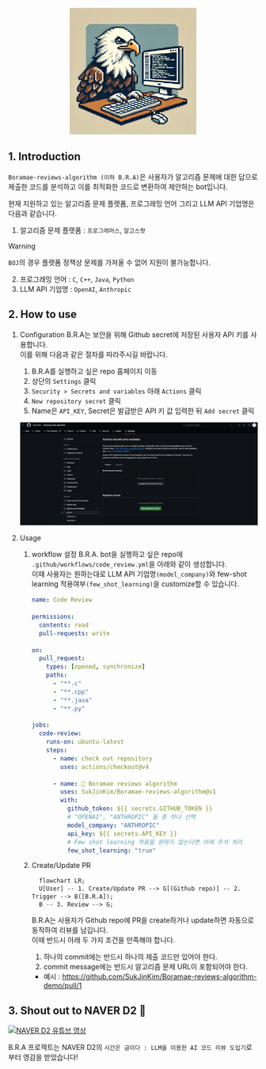 <p align="center">
  <a href="https://github.com/SukJinKim/Boramae-reviews-algorithm/tree/main"> 
    <img src="/img/Boramae-reviews-algorithm-logo.webp" width="256" height="256"/>
  </a>
</p>  


## 1. Introduction


`Boramae-reviews-algorithm (이하 B.R.A)`은 사용자가 알고리즘 문제에 대한 답으로 제출한 코드를 분석하고 이를 최적화한 코드로 변환하여 제안하는 bot입니다.


현재 지원하고 있는 알고리즘 문제 플랫폼, 프로그래밍 언어 그리고 LLM API 기업명은 다음과 같습니다.

1. 알고리즘 문제 플랫폼 : `프로그래머스`, `알고스팟`
> [!WARNING]
> `BOJ`의 경우 플랫폼 정책상 문제를 가져올 수 없어 지원이 불가능합니다.
2. 프로그래밍 언어 : `C`, `C++`, `Java`, `Python`
3. LLM API 기업명 : `OpenAI`, `Anthropic`
  

## 2. How to use

1. Configuration
   B.R.A는 보안을 위해 Github secret에 저장된 사용자 API 키를 사용합니다.  
   이를 위해 다음과 같은 절차를 따라주시길 바랍니다.  

   1) B.R.A를 실행하고 싶은 repo 홈페이지 이동
   2) 상단의 `Settings` 클릭
   3) `Security > Secrets and variables` 아래 `Actions` 클릭
   4) `New repository secret` 클릭
   5) Name은 `API_KEY`, Secret은 발급받은 API 키 값 입력한 뒤 `Add secret` 클릭

   <p align="center">
    <img src="/img/secret setting.png"/>
   </p>  


2. Usage
   1) workflow 설정
       B.R.A. bot을 실행하고 싶은 repo에 `.github/workflows/code_review.yml`을 아래와 같이 생성합니다.  
       이때 사용자는 원하는대로 LLM API 기업명`(model_company)`와 few-shot learning 적용여부`(few_shot_learning)`을 customize할 수 있습니다.  
      <!-- TODO technical report 추가 -->

      ```yml
      name: Code Review

      permissions:
        contents: read
        pull-requests: write

      on:
        pull_request:
          types: [opened, synchronize]
          paths:
            - "**.c"
            - "**.cpp"
            - "**.java"
            - "**.py"

      jobs:
        code-review:
          runs-on: ubuntu-latest
          steps:
            - name: check out repository
              uses: actions/checkout@v4

            - name: 🦅 Boramae reviews algorithm
              uses: SukJinKim/Boramae-reviews-algorithm@v1
              with:
                github_token: ${{ secrets.GITHUB_TOKEN }}
                # "OPENAI", "ANTHROPIC" 둘 중 하나 선택
                model_company: "ANTHROPIC"
                api_key: ${{ secrets.API_KEY }}
                # Few shot learning 적용을 원하지 않는다면 아래 주석 처리
                few_shot_learning: "true"
      ```

   2) Create/Update PR
      ```mermaid
        flowchart LR;
        U[User] -- 1. Create/Update PR --> G[(Github repo)] -- 2. Trigger --> B([B.R.A]);
        B -- 3. Review --> G;
      ```
      B.R.A는 사용자가 Github repo에 PR을 create하거나 update하면 자동으로 동작하여 리뷰를 남깁니다.  
      이때 반드시 아래 두 가지 조건을 만족해야 합니다.  

      1) 하나의 commit에는 반드시 하나의 제출 코드만 있어야 한다.
      2) commit message에는 반드시 알고리즘 문제 URL이 포함되어야 한다.  
      
      - 예시 : https://github.com/SukJinKim/Boramae-reviews-algorithm-demo/pull/1

  
## 3. Shout out to NAVER D2 :green_heart:

[![NAVER D2 유튜브 영상](http://img.youtube.com/vi/7cwFhX14nkg/0.jpg)](https://youtu.be/7cwFhX14nkg?t=0s)  

B.R.A 프로젝트는 NAVER D2의 `시간은 금이다 : LLM을 이용한 AI 코드 리뷰 도입기`로부터 영감을 받았습니다!